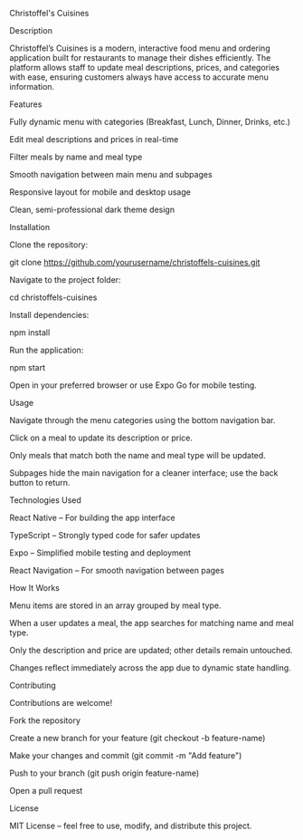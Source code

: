 Christoffel's Cuisines

Description

Christoffel’s Cuisines is a modern, interactive food menu and ordering application built for restaurants to manage their dishes efficiently. The platform allows staff to update meal descriptions, prices, and categories with ease, ensuring customers always have access to accurate menu information.

Features

Fully dynamic menu with categories (Breakfast, Lunch, Dinner, Drinks, etc.)

Edit meal descriptions and prices in real-time

Filter meals by name and meal type

Smooth navigation between main menu and subpages

Responsive layout for mobile and desktop usage

Clean, semi-professional dark theme design

Installation

Clone the repository:

git clone https://github.com/yourusername/christoffels-cuisines.git


Navigate to the project folder:

cd christoffels-cuisines


Install dependencies:

npm install


Run the application:

npm start


Open in your preferred browser or use Expo Go for mobile testing.

Usage

Navigate through the menu categories using the bottom navigation bar.

Click on a meal to update its description or price.

Only meals that match both the name and meal type will be updated.

Subpages hide the main navigation for a cleaner interface; use the back button to return.

Technologies Used

React Native – For building the app interface

TypeScript – Strongly typed code for safer updates

Expo – Simplified mobile testing and deployment

React Navigation – For smooth navigation between pages

How It Works

Menu items are stored in an array grouped by meal type.

When a user updates a meal, the app searches for matching name and meal type.

Only the description and price are updated; other details remain untouched.

Changes reflect immediately across the app due to dynamic state handling.

Contributing

Contributions are welcome!

Fork the repository

Create a new branch for your feature (git checkout -b feature-name)

Make your changes and commit (git commit -m "Add feature")

Push to your branch (git push origin feature-name)

Open a pull request

License

MIT License – feel free to use, modify, and distribute this project.